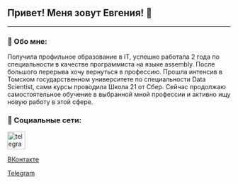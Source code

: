 ## Привет! Меня зовут Евгения! 👋

***

### :page_with_curl: Обо мне:

Получила профильное образование в IT, успешно работала 2 года по специальности в качестве программиста на языке assembly. После большого перерыва хочу вернуться в профессию. Прошла интенсив в Томском государственном университете по специальности Data Scientist, сами курсы проводила Школа 21 от Сбер. Сейчас продолжаю самостоятельное обучение в выбранной мной профессии и активно ищу новую работу в этой сфере.

### :handshake: Социальные сети:

<div id="badges">
  <a href="https://t.me/zen_wen" target="_blank">
    <img src="https://cdn-icons-png.flaticon.com/512/2111/2111646.png" width="40" height="40" alt="telegram group" />
  </a>
</div>

[ВКонтакте](https://vk.com/id323072517)

[Telegram](https://t.me/zen_wen)

<!--
**zenwen555/zenwen555** is a ✨ _special_ ✨ repository because its `README.md` (this file) appears on your GitHub profile.

Here are some ideas to get you started:

- 🔭 I’m currently working on ...
- 🌱 I’m currently learning ...
- 👯 I’m looking to collaborate on ...
- 🤔 I’m looking for help with ...
- 💬 Ask me about ...
- 📫 How to reach me: ...
- 😄 Pronouns: ...
- ⚡ Fun fact: ...
-->
